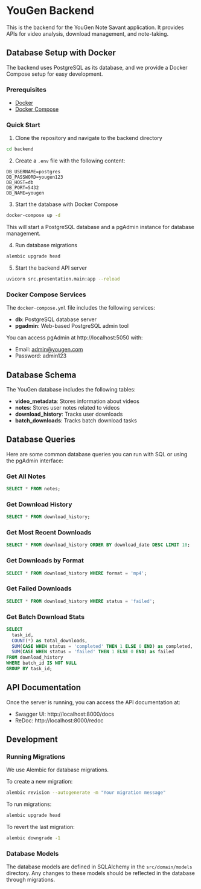 
# YouGen Backend

This is the backend for the YouGen Note Savant application. It provides APIs for video analysis, download management, and note-taking.

## Database Setup with Docker

The backend uses PostgreSQL as its database, and we provide a Docker Compose setup for easy development.

### Prerequisites

- [Docker](https://docs.docker.com/get-docker/)
- [Docker Compose](https://docs.docker.com/compose/install/)

### Quick Start

1. Clone the repository and navigate to the backend directory

```bash
cd backend
```

2. Create a `.env` file with the following content:

```
DB_USERNAME=postgres
DB_PASSWORD=yougen123
DB_HOST=db
DB_PORT=5432
DB_NAME=yougen
```

3. Start the database with Docker Compose

```bash
docker-compose up -d
```

This will start a PostgreSQL database and a pgAdmin instance for database management.

4. Run database migrations

```bash
alembic upgrade head
```

5. Start the backend API server

```bash
uvicorn src.presentation.main:app --reload
```

### Docker Compose Services

The `docker-compose.yml` file includes the following services:

- **db**: PostgreSQL database server
- **pgadmin**: Web-based PostgreSQL admin tool

You can access pgAdmin at http://localhost:5050 with:
- Email: admin@yougen.com
- Password: admin123

## Database Schema

The YouGen database includes the following tables:

- **video_metadata**: Stores information about videos
- **notes**: Stores user notes related to videos
- **download_history**: Tracks user downloads
- **batch_downloads**: Tracks batch download tasks

## Database Queries

Here are some common database queries you can run with SQL or using the pgAdmin interface:

### Get All Notes

```sql
SELECT * FROM notes;
```

### Get Download History

```sql
SELECT * FROM download_history;
```

### Get Most Recent Downloads

```sql
SELECT * FROM download_history ORDER BY download_date DESC LIMIT 10;
```

### Get Downloads by Format

```sql
SELECT * FROM download_history WHERE format = 'mp4';
```

### Get Failed Downloads

```sql
SELECT * FROM download_history WHERE status = 'failed';
```

### Get Batch Download Stats

```sql
SELECT 
  task_id, 
  COUNT(*) as total_downloads,
  SUM(CASE WHEN status = 'completed' THEN 1 ELSE 0 END) as completed,
  SUM(CASE WHEN status = 'failed' THEN 1 ELSE 0 END) as failed
FROM download_history
WHERE batch_id IS NOT NULL
GROUP BY task_id;
```

## API Documentation

Once the server is running, you can access the API documentation at:

- Swagger UI: http://localhost:8000/docs
- ReDoc: http://localhost:8000/redoc

## Development

### Running Migrations

We use Alembic for database migrations.

To create a new migration:

```bash
alembic revision --autogenerate -m "Your migration message"
```

To run migrations:

```bash
alembic upgrade head
```

To revert the last migration:

```bash
alembic downgrade -1
```

### Database Models

The database models are defined in SQLAlchemy in the `src/domain/models` directory. Any changes to these models should be reflected in the database through migrations.
